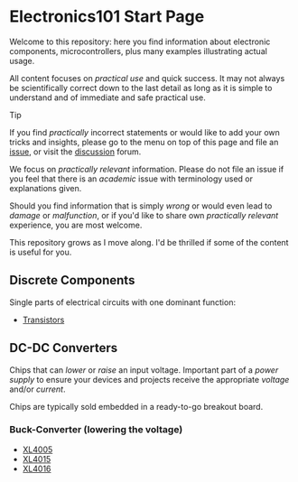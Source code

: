 # **Electronics101** Start Page

Welcome to this repository: here you find information about electronic components, microcontrollers, plus many examples illustrating actual usage.

All content focuses on *practical use* and quick success. It may not always be scientifically correct down to the last detail as long as it is simple to understand and of immediate and safe practical use.

> [!TIP]
> If you find *practically* incorrect statements or would like to add your own tricks and insights, please go to the menu on top of this page and file an [issue](/../../issues), or visit the [discussion](/../../discussions) forum.
> 
> We focus on *practically relevant* information. Please do not file an issue if you feel that there is an *academic* issue with terminology used or explanations given.
> 
> Should you find information that is simply *wrong* or would even lead to *damage* or *malfunction*, or if you'd like to share own *practically relevant* experience, you are most welcome.

This repository grows as I move along. I'd be thrilled if some of the content is useful for you.

## Discrete Components

Single parts of electrical circuits with one dominant function:

* [Transistors](components/basic/transistor)

## DC-DC Converters

Chips that can *lower* or *raise* an input voltage. Important part of a *power supply* to ensure your devices and projects receive the appropriate *voltage* and/or *current*.

Chips are typically sold embedded in a ready-to-go breakout board.

### Buck-Converter (lowering the voltage)

* [XL4005](components/power/DC-DC-Converter/buck/XL4005)
* [XL4015](components/power/DC-DC-Converter/buck/XL4015)
*  [XL4016](components/power/DC-DC-Converter/buck/XL4016)

